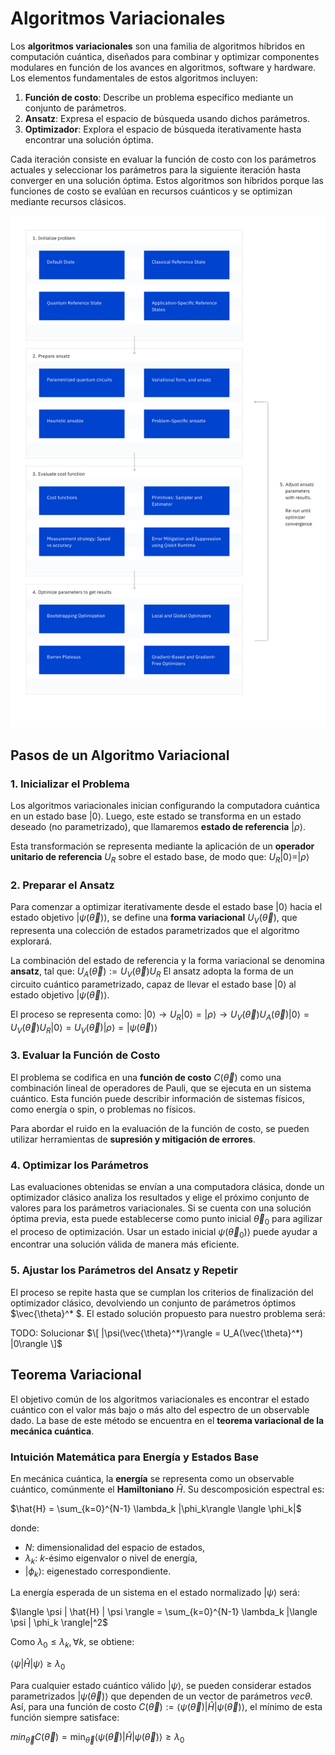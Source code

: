 # Algoritmos Variacionales

Los **algoritmos variacionales** son una familia de algoritmos híbridos en computación cuántica, diseñados para combinar y optimizar componentes modulares en función de los avances en algoritmos, software y hardware. Los elementos fundamentales de estos algoritmos incluyen:

1. **Función de costo**: Describe un problema específico mediante un conjunto de parámetros.
2. **Ansatz**: Expresa el espacio de búsqueda usando dichos parámetros.
3. **Optimizador**: Explora el espacio de búsqueda iterativamente hasta encontrar una solución óptima.

Cada iteración consiste en evaluar la función de costo con los parámetros actuales y seleccionar los parámetros para la siguiente iteración hasta converger en una solución óptima. Estos algoritmos son híbridos porque las funciones de costo se evalúan en recursos cuánticos y se optimizan mediante recursos clásicos.

![alt text](src/image1.png)
## Pasos de un Algoritmo Variacional

### 1. Inicializar el Problema
Los algoritmos variacionales inician configurando la computadora cuántica en un estado base $|0\rangle$. Luego, este estado se transforma en un estado deseado (no parametrizado), que llamaremos **estado de referencia** $|\rho\rangle$.

Esta transformación se representa mediante la aplicación de un **operador unitario de referencia** $U_R$ sobre el estado base, de modo que:
$U_R |0\rangle = |\rho\rangle$

### 2. Preparar el Ansatz
Para comenzar a optimizar iterativamente desde el estado base $|0\rangle$ hacia el estado objetivo $|\psi(\vec{\theta})\rangle$, se define una **forma variacional** $U_V(\vec{\theta})$, que representa una colección de estados parametrizados que el algoritmo explorará.

La combinación del estado de referencia y la forma variacional se denomina **ansatz**, tal que:
$U_A(\vec{\theta}) := U_V(\vec{\theta}) U_R$
El ansatz adopta la forma de un circuito cuántico parametrizado, capaz de llevar el estado base $|0\rangle$ al estado objetivo $|\psi(\vec{\theta})\rangle$.

El proceso se representa como:
$|0\rangle \rightarrow U_R |0\rangle = |\rho\rangle \rightarrow U_V(\vec{\theta}) U_A(\vec{\theta}) |0\rangle = U_V(\vec{\theta}) U_R |0\rangle = U_V(\vec{\theta}) |\rho\rangle = |\psi(\vec{\theta})\rangle$

### 3. Evaluar la Función de Costo
El problema se codifica en una **función de costo** $C(\vec{\theta})$ como una combinación lineal de operadores de Pauli, que se ejecuta en un sistema cuántico. Esta función puede describir información de sistemas físicos, como energía o spin, o problemas no físicos.

Para abordar el ruido en la evaluación de la función de costo, se pueden utilizar herramientas de **supresión y mitigación de errores**.

### 4. Optimizar los Parámetros
Las evaluaciones obtenidas se envían a una computadora clásica, donde un optimizador clásico analiza los resultados y elige el próximo conjunto de valores para los parámetros variacionales. Si se cuenta con una solución óptima previa, esta puede establecerse como punto inicial $\vec{\theta}_0$ para agilizar el proceso de optimización. Usar un estado inicial $\psi(\vec{\theta}_0)\rangle$ puede ayudar a encontrar una solución válida de manera más eficiente.

### 5. Ajustar los Parámetros del Ansatz y Repetir
El proceso se repite hasta que se cumplan los criterios de finalización del optimizador clásico, devolviendo un conjunto de parámetros óptimos $\vec{\theta}^* \$. El estado solución propuesto para nuestro problema será:

TODO: Solucionar
$\[
|\psi(\vec{\theta}^*)\rangle = U_A(\vec{\theta}^*) |0\rangle
\]$

## Teorema Variacional

El objetivo común de los algoritmos variacionales es encontrar el estado cuántico con el valor más bajo o más alto del espectro de un observable dado. La base de este método se encuentra en el **teorema variacional de la mecánica cuántica**.

### Intuición Matemática para Energía y Estados Base

En mecánica cuántica, la **energía** se representa como un observable cuántico, comúnmente el **Hamiltoniano** $\hat{H}$. Su descomposición espectral es:

$\hat{H} = \sum_{k=0}^{N-1} \lambda_k |\phi_k\rangle \langle \phi_k|$

donde:
- $N$: dimensionalidad del espacio de estados,
- $\lambda_k$: $k$-ésimo eigenvalor o nivel de energía,
- $|\phi_k\rangle$: eigenestado correspondiente.

La energía esperada de un sistema en el estado normalizado $|\psi\rangle$ será:

$\langle \psi | \hat{H} | \psi \rangle = \sum_{k=0}^{N-1} \lambda_k |\langle \psi | \phi_k \rangle|^2$

Como $\lambda_0 \leq \lambda_k, \forall k$, se obtiene:

$\langle \psi | \hat{H} | \psi \rangle \geq \lambda_0$

Para cualquier estado cuántico válido $|\psi\rangle$, se pueden considerar estados parametrizados $|\psi(\vec{\theta})\rangle$ que dependen de un vector de parámetros $vec{\theta}$. Así, para una función de costo $C(\vec{\theta}) := \langle \psi(\vec{\theta}) | \hat{H} | \psi(\vec{\theta}) \rangle$, el mínimo de esta función siempre satisface:

$min_{\vec{\theta}} C(\vec{\theta}) = \min_{\vec{\theta}} \langle \psi(\vec{\theta}) | \hat{H} | \psi(\vec{\theta}) \rangle \geq \lambda_0$
